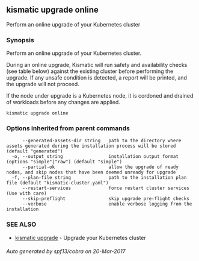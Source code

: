 ## kismatic upgrade online

Perform an online upgrade of your Kubernetes cluster

### Synopsis


Perform an online upgrade of your Kubernetes cluster.

During an online upgrade, Kismatic will run safety and availability checks (see table below) against the
existing cluster before performing the upgrade. If any unsafe condition is detected, a report will
be printed, and the upgrade will not proceed.

If the node under upgrade is a Kubernetes node, it is cordoned and drained of workloads
before any changes are applied.


```
kismatic upgrade online
```

### Options inherited from parent commands

```
      --generated-assets-dir string   path to the directory where assets generated during the installation process will be stored (default "generated")
  -o, --output string                 installation output format (options "simple"|"raw") (default "simple")
      --partial-ok                    allow the upgrade of ready nodes, and skip nodes that have been deemed unready for upgrade
  -f, --plan-file string              path to the installation plan file (default "kismatic-cluster.yaml")
      --restart-services              force restart cluster services (Use with care)
      --skip-preflight                skip upgrade pre-flight checks
      --verbose                       enable verbose logging from the installation
```

### SEE ALSO
* [kismatic upgrade](kismatic_upgrade.md)	 - Upgrade your Kubernetes cluster

###### Auto generated by spf13/cobra on 20-Mar-2017
